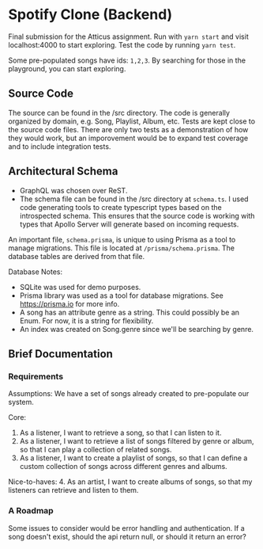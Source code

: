 # Spotify Clone (Backend)
Final submission for the Atticus assignment. Run with `yarn start` and visit localhost:4000 to start exploring.
Test the code by running `yarn test`.

Some pre-populated songs have ids: `1,2,3`. By searching for those in the playground, you can start exploring.

## Source Code
The source can be found in the /src directory. The code is generally organized by domain, e.g. Song, Playlist, Album, etc.
Tests are kept close to the source code files. There are only two tests as a demonstration of how they would work, but an 
imporovement would be to expand test coverage and to include integration tests.


## Architectural Schema

- GraphQL was chosen over ReST. 
- The schema file can be found in the /src directory at `schema.ts`.
I used code generating tools to create typescript types based on the introspected schema. This ensures that the
source code is working with types that Apollo Server will generate based on incoming requests. 

An important file, `schema.prisma`, is unique to using Prisma as a tool to manage migrations. This file is located at 
`/prisma/schema.prisma`. The database tables are derived from that file. 

Database Notes:
- SQLite was used for demo purposes.
- Prisma library was used as a tool for database migrations. See https://prisma.io for more info. 
- A song has an attribute genre as a string. This could possibly be an Enum. For now, it is a string for flexibility. 
- An index was created on Song.genre since we'll be searching by genre.


## Brief Documentation 

### Requirements
Assumptions: 
We have a set of songs already created to pre-populate our system. 

Core:
1. As a listener, I want to retrieve a song, so that I can listen to it. 
2. As a listener, I want to retrieve a list of songs filtered by genre or album, so that I can play a collection of related songs.
3. As a listener, I want to create a playlist of songs, so that I can define a custom collection of songs across different genres and albums. 

Nice-to-haves:
4. As an artist, I want to create albums of songs, so that my listeners can retrieve and listen to them.

### A Roadmap
Some issues to consider would be error handling and authentication. If a song doesn't exist, should the api return null,
or should it return an error? 
